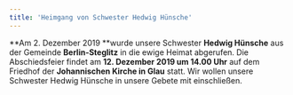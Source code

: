 ```yaml
---
title: 'Heimgang von Schwester Hedwig Hünsche'
---
```


**Am 2. Dezember 2019 **wurde unsere Schwester **Hedwig Hünsche** aus der Gemeinde **Berlin-Steglitz** in die ewige Heimat abgerufen.
Die Abschiedsfeier findet am **12. Dezember 2019 um 14.00 Uhr** auf dem Friedhof der **Johannischen Kirche in Glau** statt.
Wir wollen unsere Schwester Hedwig Hünsche in unsere Gebete mit einschließen.